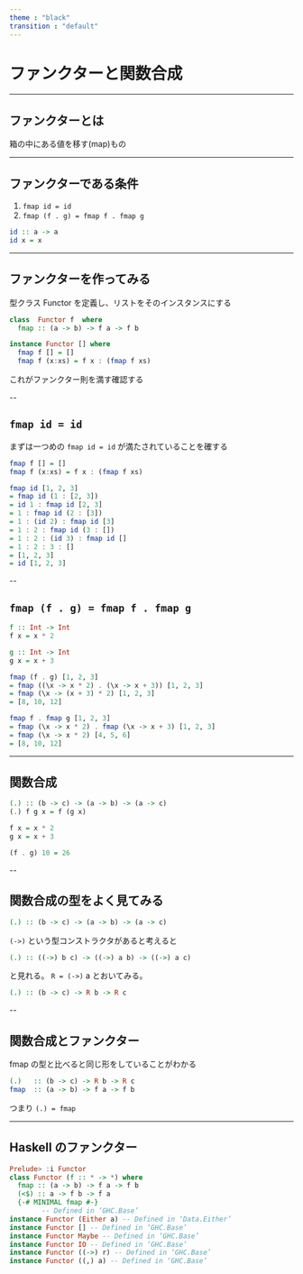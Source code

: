 ```yaml
---
theme : "black"
transition : "default"
---
```


# ファンクターと関数合成

---

## ファンクターとは

箱の中にある値を移す(map)もの

---

## ファンクターである条件

1. `fmap id = id`
1. `fmap (f . g) = fmap f . fmap g`

```haskell
id :: a -> a
id x = x
```

---

## ファンクターを作ってみる

型クラス Functor を定義し、リストをそのインスタンスにする

```haskell
class  Functor f  where
  fmap :: (a -> b) -> f a -> f b

instance Functor [] where
  fmap f [] = []
  fmap f (x:xs) = f x : (fmap f xs)
```

これがファンクター則を満す確認する

--

## `fmap id = id`

まずは一つめの `fmap id = id` が満たされていることを確する

```haskell
fmap f [] = []
fmap f (x:xs) = f x : (fmap f xs)
```

```haskell
fmap id [1, 2, 3]
= fmap id (1 : [2, 3])
= id 1 : fmap id [2, 3]
= 1 : fmap id (2 : [3])
= 1 : (id 2) : fmap id [3]
= 1 : 2 : fmap id (3 : [])
= 1 : 2 : (id 3) : fmap id []
= 1 : 2 : 3 : []
= [1, 2, 3]
= id [1, 2, 3]
```

--

## `fmap (f . g) = fmap f . fmap g`

```haskell
f :: Int -> Int
f x = x * 2

g :: Int -> Int
g x = x + 3
```
```haskell
fmap (f . g) [1, 2, 3]
= fmap ((\x -> x * 2) . (\x -> x + 3)) [1, 2, 3]
= fmap (\x -> (x + 3) * 2) [1, 2, 3]
= [8, 10, 12]
```

```haskell
fmap f . fmap g [1, 2, 3]
= fmap (\x -> x * 2) . fmap (\x -> x + 3) [1, 2, 3]
= fmap (\x -> x * 2) [4, 5, 6]
= [8, 10, 12]
```

---

## 関数合成

```haskell
(.) :: (b -> c) -> (a -> b) -> (a -> c)
(.) f g x = f (g x)
```

```haskell
f x = x * 2
g x = x + 3

(f . g) 10 = 26
```

--

## 関数合成の型をよく見てみる

```haskell
(.) :: (b -> c) -> (a -> b) -> (a -> c)
```

`(->)` という型コンストラクタがあると考えると

```haskell
(.) :: ((->) b c) -> ((->) a b) -> ((->) a c)
```

と見れる。
`R = (->)` a とおいてみる。

```haskell
(.) :: (b -> c) -> R b -> R c
```

--

## 関数合成とファンクター

fmap の型と比べると同じ形をしていることがわかる

```haskell
(.)   :: (b -> c) -> R b -> R c
fmap  :: (a -> b) -> f a -> f b
```

つまり `(.) = fmap`

---

## Haskell のファンクター

```haskell
Prelude> :i Functor
class Functor (f :: * -> *) where
  fmap :: (a -> b) -> f a -> f b
  (<$) :: a -> f b -> f a
  {-# MINIMAL fmap #-}
        -- Defined in ‘GHC.Base’
instance Functor (Either a) -- Defined in ‘Data.Either’
instance Functor [] -- Defined in ‘GHC.Base’
instance Functor Maybe -- Defined in ‘GHC.Base’
instance Functor IO -- Defined in ‘GHC.Base’
instance Functor ((->) r) -- Defined in ‘GHC.Base’
instance Functor ((,) a) -- Defined in ‘GHC.Base’
```
